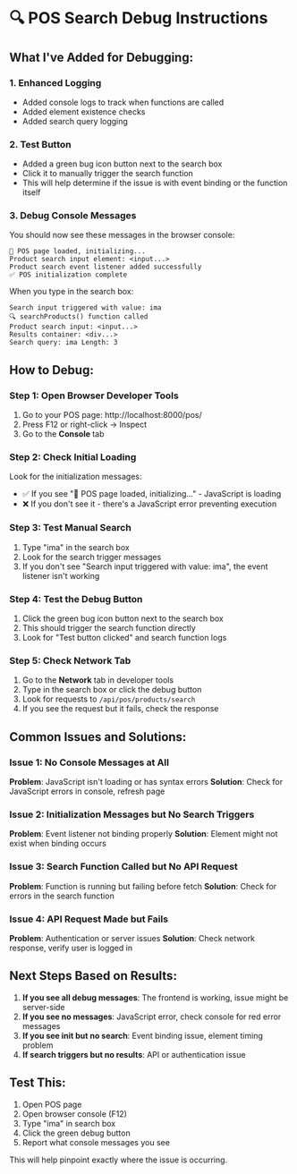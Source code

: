 # 🔍 POS Search Debug Instructions

## What I've Added for Debugging:

### 1. Enhanced Logging
- Added console logs to track when functions are called
- Added element existence checks
- Added search query logging

### 2. Test Button
- Added a green bug icon button next to the search box
- Click it to manually trigger the search function
- This will help determine if the issue is with event binding or the function itself

### 3. Debug Console Messages
You should now see these messages in the browser console:

```
🚀 POS page loaded, initializing...
Product search input element: <input...>
Product search event listener added successfully
✅ POS initialization complete
```

When you type in the search box:
```
Search input triggered with value: ima
🔍 searchProducts() function called
Product search input: <input...>
Results container: <div...>
Search query: ima Length: 3
```

## How to Debug:

### Step 1: Open Browser Developer Tools
1. Go to your POS page: http://localhost:8000/pos/
2. Press F12 or right-click → Inspect
3. Go to the **Console** tab

### Step 2: Check Initial Loading
Look for the initialization messages:
- ✅ If you see "🚀 POS page loaded, initializing..." - JavaScript is loading
- ❌ If you don't see it - there's a JavaScript error preventing execution

### Step 3: Test Manual Search
1. Type "ima" in the search box
2. Look for the search trigger messages
3. If you don't see "Search input triggered with value: ima", the event listener isn't working

### Step 4: Test the Debug Button
1. Click the green bug icon button next to the search box
2. This should trigger the search function directly
3. Look for "Test button clicked" and search function logs

### Step 5: Check Network Tab
1. Go to the **Network** tab in developer tools
2. Type in the search box or click the debug button
3. Look for requests to `/api/pos/products/search`
4. If you see the request but it fails, check the response

## Common Issues and Solutions:

### Issue 1: No Console Messages at All
**Problem**: JavaScript isn't loading or has syntax errors
**Solution**: Check for JavaScript errors in console, refresh page

### Issue 2: Initialization Messages but No Search Triggers
**Problem**: Event listener not binding properly
**Solution**: Element might not exist when binding occurs

### Issue 3: Search Function Called but No API Request
**Problem**: Function is running but failing before fetch
**Solution**: Check for errors in the search function

### Issue 4: API Request Made but Fails
**Problem**: Authentication or server issues
**Solution**: Check network response, verify user is logged in

## Next Steps Based on Results:

1. **If you see all debug messages**: The frontend is working, issue might be server-side
2. **If you see no messages**: JavaScript error, check console for red error messages
3. **If you see init but no search**: Event binding issue, element timing problem
4. **If search triggers but no results**: API or authentication issue

## Test This:
1. Open POS page
2. Open browser console (F12)
3. Type "ima" in search box
4. Click the green debug button
5. Report what console messages you see

This will help pinpoint exactly where the issue is occurring.
